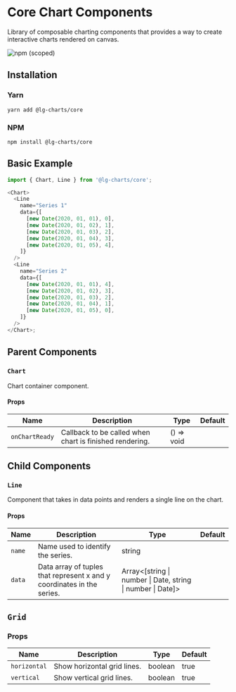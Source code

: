# Core Chart Components

Library of composable charting components that provides a way to create interactive charts rendered on canvas.

![npm (scoped)](https://img.shields.io/npm/v/@lg-charts/core.svg)

## Installation

### Yarn

```shell
yarn add @lg-charts/core
```

### NPM

```shell
npm install @lg-charts/core
```

## Basic Example

```js
import { Chart, Line } from '@lg-charts/core';

<Chart>
  <Line
    name="Series 1"
    data={[
      [new Date(2020, 01, 01), 0],
      [new Date(2020, 01, 02), 1],
      [new Date(2020, 01, 03), 2],
      [new Date(2020, 01, 04), 3],
      [new Date(2020, 01, 05), 4],
    ]}
  />
  <Line
    name="Series 2"
    data={[
      [new Date(2020, 01, 01), 4],
      [new Date(2020, 01, 02), 3],
      [new Date(2020, 01, 03), 2],
      [new Date(2020, 01, 04), 1],
      [new Date(2020, 01, 05), 0],
    ]}
  />
</Chart>;
```

## Parent Components

### `Chart`

Chart container component.

#### Props

| Name           | Description                                             | Type       | Default |
| -------------- | ------------------------------------------------------- | ---------- | ------- |
| `onChartReady` | Callback to be called when chart is finished rendering. | () => void |         |

## Child Components

### `Line`

Component that takes in data points and renders a single line on the chart.

#### Props

| Name   | Description                                                            | Type                                                        | Default |
| ------ | ---------------------------------------------------------------------- | ----------------------------------------------------------- | ------- |
| `name` | Name used to identify the series.                                      | string                                                      |         |
| `data` | Data array of tuples that represent x and y coordinates in the series. | Array<[string \| number \| Date, string \| number \| Date]> |         |

## `Grid`

### Props

| Name         | Description                 | Type    | Default |
| ------------ | --------------------------- | ------- | ------- |
| `horizontal` | Show horizontal grid lines. | boolean | true    |
| `vertical`   | Show vertical grid lines.   | boolean | true    |

